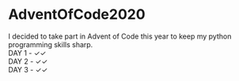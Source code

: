 # AdventOfCode2020
I decided to take part in Advent of Code this year to keep my python programming skills sharp.  
DAY 1 - ✓✓  
DAY 2 - ✓✓  
DAY 3 - ✓✓    